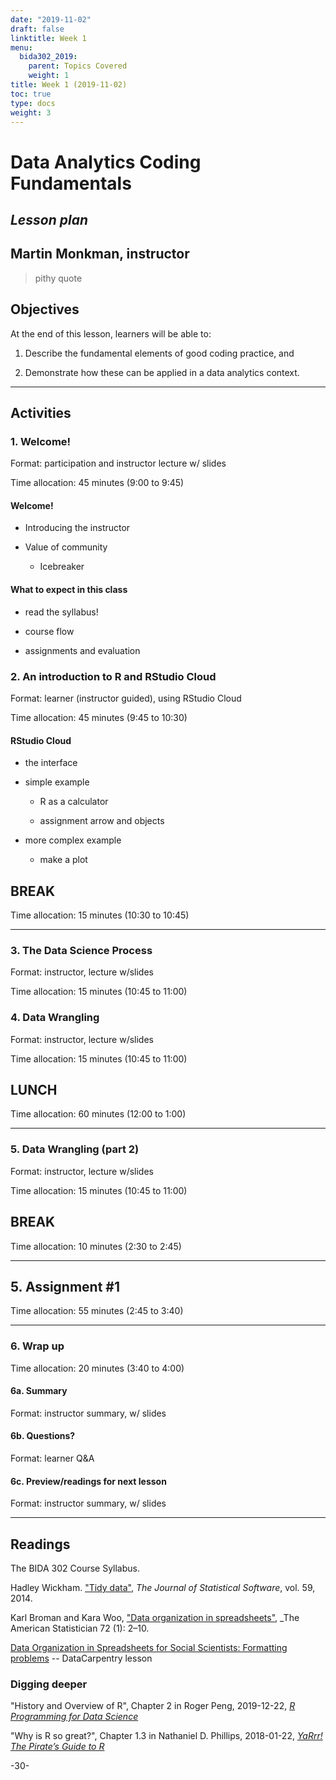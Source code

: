 ```yaml
---
date: "2019-11-02"
draft: false
linktitle: Week 1
menu:
  bida302_2019:
    parent: Topics Covered
    weight: 1
title: Week 1 (2019-11-02)
toc: true
type: docs
weight: 3
---
```



# Data Analytics Coding Fundamentals

## _Lesson plan_

## Martin Monkman, instructor


> pithy quote



## Objectives

At the end of this lesson, learners will be able to:

1. Describe the fundamental elements of good coding practice, and 

2. Demonstrate how these can be applied in a data analytics context.


***

## Activities



### 1. Welcome!

Format: participation and instructor lecture w/ slides

Time allocation: 45 minutes (9:00 to 9:45)


#### Welcome!

* Introducing the instructor

* Value of community 

  - Icebreaker
  


#### What to expect in this class

* read the syllabus!

* course flow

* assignments and evaluation



### 2. An introduction to R and RStudio Cloud

Format: learner (instructor guided), using RStudio Cloud

Time allocation: 45 minutes (9:45 to 10:30)

#### RStudio Cloud

* the interface

* simple example

  - R as a calculator
  
  - assignment arrow and objects

* more complex example

  - make a plot


## BREAK

Time allocation: 15 minutes (10:30 to 10:45)

***

### 3. The Data Science Process

Format: instructor, lecture w/slides

Time allocation: 15 minutes (10:45 to 11:00)


### 4. Data Wrangling

Format: instructor, lecture w/slides

Time allocation: 15 minutes (10:45 to 11:00)



## LUNCH

Time allocation: 60 minutes (12:00 to 1:00)

***

### 5. Data Wrangling (part 2)

Format: instructor, lecture w/slides

Time allocation: 15 minutes (10:45 to 11:00)



## BREAK

Time allocation: 10 minutes (2:30 to 2:45)


***

## 5. Assignment #1

Time allocation: 55 minutes (2:45 to 3:40)


***


### 6. Wrap up

Time allocation: 20 minutes (3:40 to 4:00)

#### 6a. Summary

Format: instructor summary, w/ slides

#### 6b. Questions?

Format: learner Q&A

#### 6c. Preview/readings for next lesson

Format: instructor summary, w/ slides




***

## Readings

The BIDA 302 Course Syllabus.

Hadley Wickham. ["Tidy data"](https://vita.had.co.nz/papers/tidy-data.html), _The Journal of Statistical Software_, vol. 59, 2014.

Karl Broman and Kara Woo, ["Data organization in spreadsheets"](https://doi.org/10.1080/00031305.2017.1375989), _The American Statistician 72 (1): 2–10.

[Data Organization in Spreadsheets for Social Scientists: Formatting problems](https://datacarpentry.org/spreadsheets-socialsci/02-common-mistakes/index.html) -- DataCarpentry lesson



### Digging deeper

"History and Overview of R", Chapter 2 in Roger Peng, 2019-12-22, [_R Programming for Data Science_](https://bookdown.org/rdpeng/rprogdatascience/history-and-overview-of-r.html)

"Why is R so great?", Chapter 1.3 in Nathaniel D. Phillips, 2018-01-22, [_YaRrr! The Pirate’s Guide to R_](https://bookdown.org/ndphillips/YaRrr/why-is-r-so-great.html)



-30-